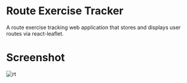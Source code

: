 # Route Exercise Tracker

A route exercise tracking web application that stores and displays user routes via react-leaflet.

# Screenshot
![rt](https://github.com/ykdot/Route_Exercise_Tracker/assets/67076753/42c638c0-9598-495a-9008-f8de0ef572b2)
